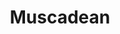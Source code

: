 ---
abv: 9.0%
alt:
availability: Keg
bitterness: 
description: A merging of the minds resulted in this delicious Imperial Red ale. We added natural grape juice to the fermenter after fermentation.
gravity: 
hops: 
ibu: 20
img: muscadean.jpg
layout: beer
malt: 
modal-id: muscadean
title:  Muscadean
on-tap: nope
sourness: 
style: Imperial Red Ale
---